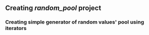 ## Creating *random_pool* project

### Creating simple generator of random values' pool using iterators
